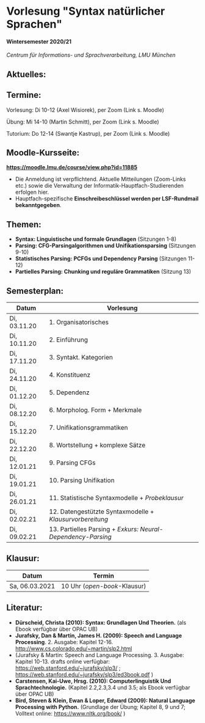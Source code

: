 
# Vorlesung "Syntax natürlicher Sprachen"

#### Wintersemester 2020/21

*Centrum für Informations- und Sprachverarbeitung, LMU München*


## Aktuelles:


## Termine:

Vorlesung: Di 10-12 (Axel Wisiorek), per Zoom (Link s. Moodle)

Übung: Mi 14-10 (Martin Schmitt), per Zoom (Link s. Moodle)

Tutorium: Do 12-14 (Swantje Kastrup), per Zoom (Link s. Moodle)


## Moodle-Kursseite:

**https://moodle.lmu.de/course/view.php?id=11885**

- Die Anmeldung ist verpflichtend. Aktuelle Mitteilungen (Zoom-Links etc.) sowie die Verwaltung der Informatik-Hauptfach-Studierenden erfolgen hier.
- Hauptfach-spezifische **Einschreibeschlüssel werden per LSF-Rundmail bekanntgegeben**.

## Themen:

- **Syntax: Linguistische und formale Grundlagen** (Sitzungen 1-8)
- **Parsing: CFG-Parsingalgorithmen und Unifikationsparsing** (Sitzungen 9-10)
- **Statistisches Parsing: PCFGs und Dependency Parsing** (Sitzungen 11-12)
- **Partielles Parsing: Chunking und reguläre Grammatiken** (Sitzung 13)


## Semesterplan:

| Datum | Vorlesung 
| ------------- | ------------- | 
| Di, 03.11.20| 1. Organisatorisches | 
| Di, 10.11.20| 2. Einführung |  
| Di, 17.11.20| 3. Syntakt. Kategorien |    
| Di, 24.11.20| 4. Konstituenz |   
| Di, 01.12.20| 5. Dependenz |    
| Di, 08.12.20| 6. Morpholog. Form + Merkmale |    
| Di, 15.12.20| 7. Unifikationsgrammatiken |   
| Di, 22.12.20| 8. Wortstellung + komplexe Sätze |   
| Di, 12.01.21| 9. Parsing CFGs |  
| Di, 19.01.21| 10. Parsing Unifikation |  
| Di, 26.01.21| 11. Statistische Syntaxmodelle + *Probeklausur* |  
| Di, 02.02.21| 12. Datengestützte Syntaxmodelle + *Klausurvorbereitung* | 
| Di, 09.02.21| 13. Partielles Parsing + *Exkurs: Neural-Dependency-Parsing*  | 



## Klausur:

| Datum  | Termin | 
| ------------- | ------------- | 
|  Sa, 06.03.2021 | 10 Uhr  (*open-book*-Klausur) | 


## Literatur:

- **Dürscheid, Christa (2010): Syntax: Grundlagen Und Theorien.** (als Ebook verfügbar über OPAC UB)
- **Jurafsky, Dan & Martin, James H. (2009): Speech and Language Processing**. 2. Ausgabe: Kapitel 12-16. http://www.cs.colorado.edu/~martin/slp2.html 
- (Jurafsky & Martin: Speech and Language Processing. 3. Ausgabe: Kapitel 10-13. drafts online verfügbar: https://web.stanford.edu/~jurafsky/slp3/ ; https://web.stanford.edu/~jurafsky/slp3/ed3book.pdf )
- **Carstensen, Kai-Uwe, Hrsg. (2010): Computerlinguistik Und Sprachtechnologie.** (Kapitel 2.2,2.3,3.4 und 3.5; als Ebook verfügbar über OPAC UB)
- **Bird, Steven & Klein, Ewan & Loper, Edward (2009): Natural Language Processing with Python.** (Grundlage der Übung; Kapitel 8, 9 und 7; Volltext online: https://www.nltk.org/book/ ) 
